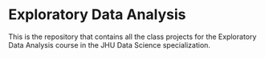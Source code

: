 # Exploratory Data Analysis
This is the repository that contains all the class projects for the Exploratory Data Analysis course in the JHU Data Science specialization.

